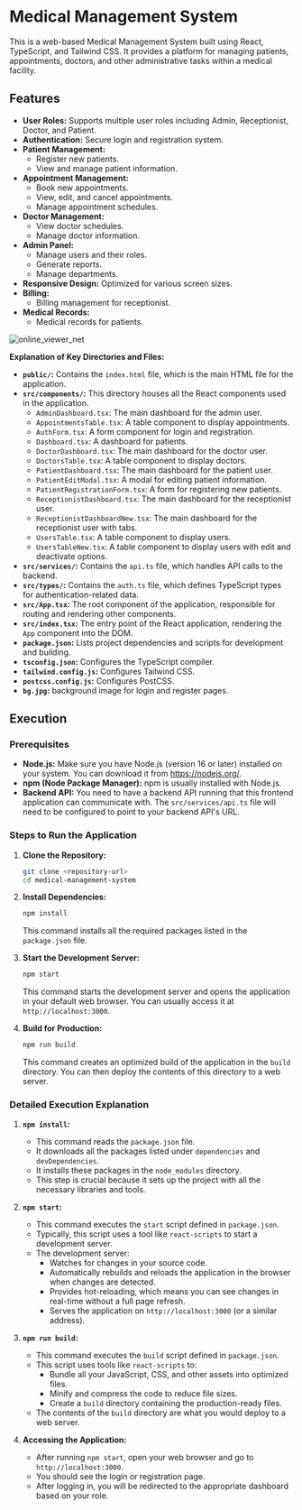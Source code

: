 # Medical Management System

This is a web-based Medical Management System built using React, TypeScript, and Tailwind CSS. It provides a platform for managing patients, appointments, doctors, and other administrative tasks within a medical facility.

## Features

-   **User Roles:** Supports multiple user roles including Admin, Receptionist, Doctor, and Patient.
-   **Authentication:** Secure login and registration system.
-   **Patient Management:**
    -   Register new patients.
    -   View and manage patient information.
-   **Appointment Management:**
    -   Book new appointments.
    -   View, edit, and cancel appointments.
    -   Manage appointment schedules.
-   **Doctor Management:**
    -   View doctor schedules.
    -   Manage doctor information.
-   **Admin Panel:**
    -   Manage users and their roles.
    -   Generate reports.
    -   Manage departments.
-   **Responsive Design:** Optimized for various screen sizes.
- **Billing:**
    - Billing management for receptionist.
- **Medical Records:**
    - Medical records for patients.

![online_viewer_net](https://github.com/user-attachments/assets/e2229e91-71a3-4ad9-ac2a-1ca1e4e4862d)

  


**Explanation of Key Directories and Files:**

-   **`public/`:** Contains the `index.html` file, which is the main HTML file for the application.
-   **`src/components/`:** This directory houses all the React components used in the application.
    -   `AdminDashboard.tsx`: The main dashboard for the admin user.
    -   `AppointmentsTable.tsx`: A table component to display appointments.
    -   `AuthForm.tsx`: A form component for login and registration.
    -   `Dashboard.tsx`: A dashboard for patients.
    -   `DoctorDashboard.tsx`: The main dashboard for the doctor user.
    -   `DoctorsTable.tsx`: A table component to display doctors.
    -   `PatientDashboard.tsx`: The main dashboard for the patient user.
    -   `PatientEditModal.tsx`: A modal for editing patient information.
    -   `PatientRegistrationForm.tsx`: A form for registering new patients.
    -   `ReceptionistDashboard.tsx`: The main dashboard for the receptionist user.
    - `ReceptionistDashboardNew.tsx`: The main dashboard for the receptionist user with tabs.
    -   `UsersTable.tsx`: A table component to display users.
    - `UsersTableNew.tsx`: A table component to display users with edit and deactivate options.
-   **`src/services/`:** Contains the `api.ts` file, which handles API calls to the backend.
-   **`src/types/`:** Contains the `auth.ts` file, which defines TypeScript types for authentication-related data.
-   **`src/App.tsx`:** The root component of the application, responsible for routing and rendering other components.
-   **`src/index.tsx`:** The entry point of the React application, rendering the `App` component into the DOM.
-   **`package.json`:** Lists project dependencies and scripts for development and building.
-   **`tsconfig.json`:** Configures the TypeScript compiler.
-   **`tailwind.config.js`:** Configures Tailwind CSS.
- **`postcss.config.js`:** Configures PostCSS.
- **`bg.jpg`:** background image for login and register pages.

## Execution

### Prerequisites

-   **Node.js:** Make sure you have Node.js (version 16 or later) installed on your system. You can download it from https://nodejs.org/.
-   **npm (Node Package Manager):** npm is usually installed with Node.js.
- **Backend API:** You need to have a backend API running that this frontend application can communicate with. The `src/services/api.ts` file will need to be configured to point to your backend API's URL.

### Steps to Run the Application

1.  **Clone the Repository:**
    ```bash
    git clone <repository-url>
    cd medical-management-system
    ```

2.  **Install Dependencies:**
    ```bash
    npm install
    ```
    This command installs all the required packages listed in the `package.json` file.

3.  **Start the Development Server:**
    ```bash
    npm start
    ```
    This command starts the development server and opens the application in your default web browser. You can usually access it at `http://localhost:3000`.

4.  **Build for Production:**
    ```bash
    npm run build
    ```
    This command creates an optimized build of the application in the `build` directory. You can then deploy the contents of this directory to a web server.

### Detailed Execution Explanation

1.  **`npm install`:**
    -   This command reads the `package.json` file.
    -   It downloads all the packages listed under `dependencies` and `devDependencies`.
    -   It installs these packages in the `node_modules` directory.
    -   This step is crucial because it sets up the project with all the necessary libraries and tools.

2.  **`npm start`:**
    -   This command executes the `start` script defined in `package.json`.
    -   Typically, this script uses a tool like `react-scripts` to start a development server.
    -   The development server:
        -   Watches for changes in your source code.
        -   Automatically rebuilds and reloads the application in the browser when changes are detected.
        -   Provides hot-reloading, which means you can see changes in real-time without a full page refresh.
        -   Serves the application on `http://localhost:3000` (or a similar address).

3.  **`npm run build`:**
    -   This command executes the `build` script defined in `package.json`.
    -   This script uses tools like `react-scripts` to:
        -   Bundle all your JavaScript, CSS, and other assets into optimized files.
        -   Minify and compress the code to reduce file sizes.
        -   Create a `build` directory containing the production-ready files.
    -   The contents of the `build` directory are what you would deploy to a web server.


5. **Accessing the Application:**
    - After running `npm start`, open your web browser and go to `http://localhost:3000`.
    - You should see the login or registration page.
    - After logging in, you will be redirected to the appropriate dashboard based on your role.


